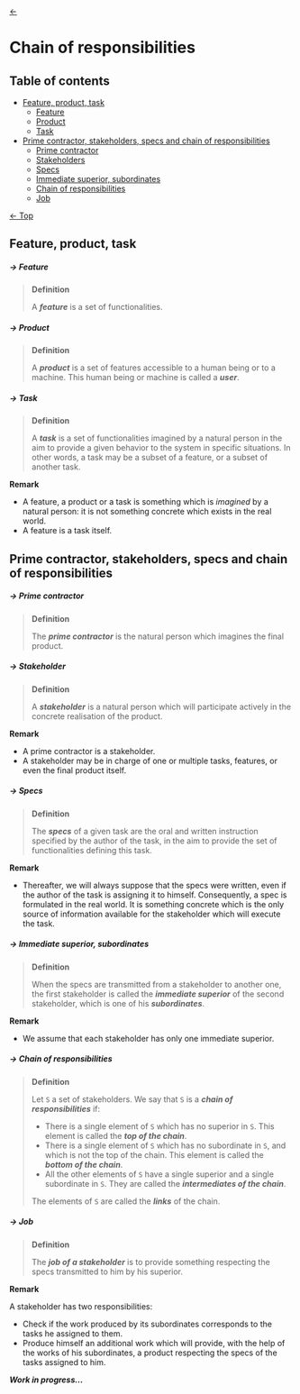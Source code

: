 [<-](README.md)
# Chain of responsibilities

## Table of contents

* [Feature, product, task](#feature-product-task)
  * [Feature](#--feature)
  * [Product](#--product)
  * [Task](#--task)
* [Prime contractor, stakeholders, specs and chain of responsibilities](#prime-contractor-stakeholders-specs-and-chain-of-responsibilities)
  * [Prime contractor](#--prime-contractor)
  * [Stakeholders](#--stakeholder)
  * [Specs](#--specs)
  * [Immediate superior, subordinates](#--immediate-superior-subordinates)
  * [Chain of responsibilities](#--chain-of-responsibilities)
  * [Job](#--job)

[<- Top](#chain-of-responsibilities)
## Feature, product, task


##### -> Feature
> **Definition**
>
> A ***feature*** is a set of functionalities.

##### -> Product
> **Definition**
>
> A ***product*** is a set of features accessible to a human being or to a machine. This human being or machine is called a ***user***.

##### -> Task
> **Definition**
>
> A ***task*** is a set of functionalities imagined by a natural person in the aim to provide a given behavior to the system in specific situations. In other words, a task may be a subset of a feature, or a subset of another task.

**Remark**

* A feature, a product or a task is something which is *imagined* by a natural person: it is not something concrete which exists in the real world.
* A feature is a task itself.

## Prime contractor, stakeholders, specs and chain of responsibilities

##### -> Prime contractor
> **Definition**
>
> The ***prime contractor*** is the natural person which imagines the final product.

##### -> Stakeholder
> **Definition**
>
> A ***stakeholder*** is a natural person which will participate actively in the concrete realisation of the product.

**Remark**

* A prime contractor is a stakeholder.
* A stakeholder may be in charge of one or multiple tasks, features, or even the final product itself.

##### -> Specs
> **Definition**
>
> The ***specs*** of a given task are the oral and written instruction specified by the author of the task, in the aim to provide the set of functionalities defining this task.

**Remark**

* Thereafter, we will always suppose that the specs were written, even if the author of the task is assigning it to himself. Consequently, a spec is formulated in the real world. It is something concrete which is the only source of information available for the stakeholder which will execute the task.


##### -> Immediate superior, subordinates
> **Definition**
> 
> When the specs are transmitted from a stakeholder to another one, the first stakeholder is called the ***immediate superior*** of the second stakeholder, which is one of his ***subordinates***.

**Remark**

* We assume that each stakeholder has only one immediate superior.

##### -> Chain of responsibilities
> **Definition**
> 
> Let `S` a set of stakeholders. We say that `S` is a ***chain of responsibilities*** if:
> * There is a single element of `S` which has no superior in `S`. This element is called the ***top of the chain***.
> * There is a single element of `S` which has no subordinate in `S`, and which is not the top of the chain. This element is called the ***bottom of the chain***.
> * All the other elements of `S` have a single superior and a single subordinate in `S`. They are called the ***intermediates of the chain***.
> 
> The elements of `S` are called the ***links*** of the chain.

##### -> Job
> **Definition**
> 
> The ***job of a stakeholder*** is to provide something respecting the specs transmitted to him by his superior.

**Remark**

A stakeholder has two responsibilities:
* Check if the work produced by its subordinates corresponds to the tasks he assigned to them.
* Produce himself an additional work which will provide, with the help of the works of his subordinates, a product respecting the specs of the tasks assigned to him. 


***Work in progress...***
